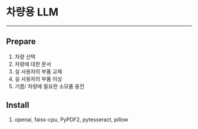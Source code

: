 # 차량용 LLM
------------

## Prepare
1. 차량 선택
2. 차량에 대한 문서
3. 실 사용자의 부품 교체
4. 실 사용자의 부품 이상
5. 기름/ 차량에 필요한 소모품 충전

## Install
1. openai, faiss-cpu, PyPDF2, pytesseract, pillow